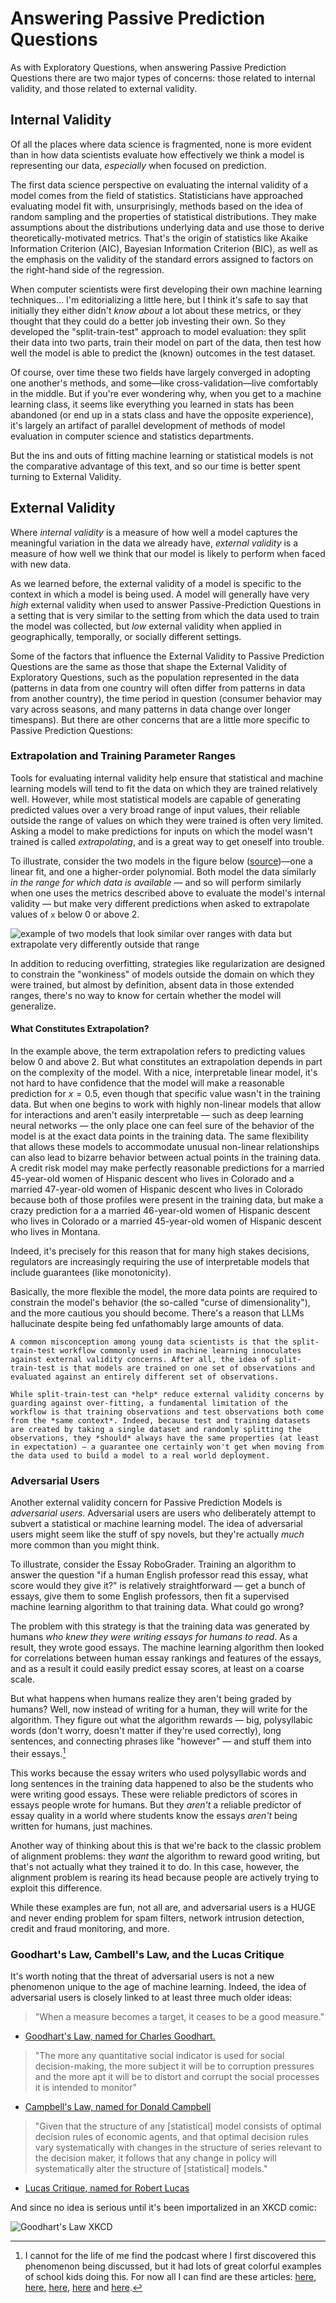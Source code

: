 # Answering Passive Prediction Questions

As with Exploratory Questions, when answering Passive Prediction Questions there are two major types of concerns: those related to internal validity, and those related to external validity.

## Internal Validity

Of all the places where data science is fragmented, none is more evident than in how data scientists evaluate how effectively we think a model is representing our data, *especially* when focused on prediction.

The first data science perspective on evaluating the internal validity of a model comes from the field of statistics. Statisticians have approached evaluating model fit with, unsurprisingly, methods based on the idea of random sampling and the properties of statistical distributions. They make assumptions about the distributions underlying data and use those to derive theoretically-motivated metrics. That's the origin of statistics like Akaike Information Criterion (AIC), Bayesian Information Criterion (BIC), as well as the emphasis on the validity of the standard errors assigned to factors on the right-hand side of the regression.

When computer scientists were first developing their own machine learning techniques... I'm editorializing a little here, but I think it's safe to say that initially they either didn't *know about* a lot about these metrics, or they thought that they could do a better job investing their own. So they developed the "split-train-test" approach to model evaluation: they split their data into two parts, train their model on part of the data, then test how well the model is able to predict the (known) outcomes in the test dataset.

Of course, over time these two fields have largely converged in adopting one another's methods, and some—like cross-validation—live comfortably in the middle. But if you're ever wondering why, when you get to a machine learning class, it seems like everything you learned in stats has been abandoned (or end up in a stats class and have the opposite experience), it's largely an artifact of parallel development of methods of model evaluation in computer science and statistics departments.

But the ins and outs of fitting machine learning or statistical models is not the comparative advantage of this text, and so our time is better spent turning to External Validity.

## External Validity

Where *internal validity* is a measure of how well a model captures the meaningful variation in the data we already have, *external validity* is a measure of how well we think that our model is likely to perform when faced with new data.

As we learned before, the external validity of a model is specific to the context in which a model is being used. A model will generally have very *high* external validity when used to answer Passive-Prediction Questions in a setting that is very similar to the setting from which the data used to train the model was collected, but *low* external validity when applied in geographically, temporally, or socially different settings.

Some of the factors that influence the External Validity to Passive Prediction Questions are the same as those that shape the External Validity of Exploratory Questions, such as the population represented in the data (patterns in data from one country will often differ from patterns in data from another country), the time period in question (consumer behavior may vary across seasons, and many patterns in data change over longer timespans). But there are other concerns that are a little more specific to Passive Prediction Questions:

### Extrapolation and Training Parameter Ranges

Tools for evaluating internal validity help ensure that statistical and machine learning models will tend to fit the data on which they are trained relatively well. However, while most statistical models are capable of generating predicted values over a very broad range of input values, their reliable outside the range of values on which they were trained is often very limited. Asking a model to make predictions for inputs on which the model wasn't trained is called *extrapolating*, and is a great way to get oneself into trouble.

To illustrate, consider the two models in the figure below ([source](https://ece.uwaterloo.ca/~dwharder/NumericalAnalysis/06LeastSquares/extrapolation/complete.html))—one a linear fit, and one a higher-order polynomial. Both model the data similarly *in the range for which data is available* — and so will perform similarly when one uses the metrics described above to evaluate the model's internal validity — but make very different predictions when asked to extrapolate values of `x` below 0 or above 2.

![example of two models that look similar over ranges with data but extrapolate very differently outside that range](images/extrapolation.jpg)

In addition to reducing overfitting, strategies like regularization are designed to constrain the "wonkiness" of models outside the domain on which they were trained, but almost by definition, absent data in those extended ranges, there's no way to know for certain whether the model will generalize.

#### What Constitutes Extrapolation?

In the example above, the term extrapolation refers to predicting values below 0 and above 2. But what constitutes an extrapolation depends in part on the complexity of the model. With a nice, interpretable linear model, it's not hard to have confidence that the model will make a reasonable prediction for $x=0.5$, even though that specific value wasn't in the training data. But when one begins to work with highly non-linear models that allow for interactions and aren't easily interpretable — such as deep learning neural networks — the only place one can feel sure of the behavior of the model is at the exact data points in the training data. The same flexibility that allows these models to accommodate unusual non-linear relationships can also lead to bizarre behavior between actual points in the training data. A credit risk model may make perfectly reasonable predictions for a married 45-year-old women of Hispanic descent who lives in Colorado and a married 47-year-old women of Hispanic descent who lives in Colorado because both of those profiles were present in the training data, but make a crazy prediction for a a married 46-year-old women of Hispanic descent who lives in Colorado or a married 45-year-old women of Hispanic descent who lives in Montana.

Indeed, it's precisely for this reason that for many high stakes decisions, regulators are increasingly requiring the use of interpretable models that include guarantees (like monotonicity).

Basically, the more flexible the model, the more data points are required to constrain the model's behavior (the so-called "curse of dimensionality"), and the more cautious you should become. There's a reason that LLMs hallucinate despite being fed unfathomably large amounts of data.

```{note}
A common misconception among young data scientists is that the split-train-test workflow commonly used in machine learning innoculates against external validity concerns. After all, the idea of split-train-test is that models are trained on one set of observations and evaluated against an entirely different set of observations.

While split-train-test can *help* reduce external validity concerns by guarding against over-fitting, a fundamental limitation of the workflow is that training observations and test observations both come from the *same context*. Indeed, because test and training datasets are created by taking a single dataset and randomly splitting the observations, they *should* always have the same properties (at least in expectation) — a guarantee one certainly won't get when moving from the data used to build a model to a real world deployment.
```

### Adversarial Users

Another external validity concern for Passive Prediction Models is *adversarial users*. Adversarial users are users who deliberately attempt to subvert a statistical or machine learning model. The idea of adversarial users might seem like the stuff of spy novels, but they're actually *much* more common than you might think.

To illustrate, consider the Essay RoboGrader. Training an algorithm to answer the question "if a human English professor read this essay, what score would they give it?" is relatively straightforward — get a bunch of essays, give them to some English professors, then fit a supervised machine learning algorithm to that training data. What could go wrong?

The problem with this strategy is that the training data was generated by humans *who knew they were writing essays for humans to read*. As a result, they wrote good essays. The machine learning algorithm then looked for correlations between human essay rankings and features of the essays, and as a result it could easily predict essay scores, at least on a coarse scale.

But what happens when humans realize they aren't being graded by humans? Well, now instead of writing for a human, they will write for the algorithm. They figure out what the algorithm rewards — big, polysyllabic words (don't worry, doesn't matter if they're used correctly), long sentences, and connecting phrases like "however" — and stuff them into their essays.[^robograders]

[^robograders]: I cannot for the life of me find the podcast where I first discovered this phenomenon being discussed, but it had lots of great colorful examples of school kids doing this. For now all I can find are these articles: [here](https://www.wbur.org/hereandnow/2020/09/03/online-learning-algorithm), [here](https://www.npr.org/2018/06/30/624373367/more-states-opting-to-robo-grade-student-essays-by-computer), [here](https://www.theverge.com/2012/4/23/2969331/erater-robotic-essay-grader-effectiveness), [here](https://www.nytimes.com/2012/04/23/education/robo-readers-used-to-grade-test-essays.html) and [here](https://www.vice.com/en/article/pa7dj9/flawed-algorithms-are-grading-millions-of-students-essays).

This works because the essay writers who used polysyllabic words and long sentences in the training data happened to also be the students who were writing good essays. These were reliable predictors of scores in essays people wrote for humans. But they *aren't* a reliable predictor of essay quality in a world where students know the essays *aren't* being written for humans, just machines.

Another way of thinking about this is that we're back to the classic problem of alignment problems: they *want* the algorithm to reward good writing, but that's not actually what they trained it to do. In this case, however, the alignment problem is rearing its head because people are actively trying to exploit this difference.

While these examples are fun, not all are, and adversarial users is a HUGE and never ending problem for spam filters, network intrusion detection, credit and fraud monitoring, and more.

### Goodhart's Law, Cambell's Law, and the Lucas Critique

It's worth noting that the threat of adversarial users is not a new phenomenon unique to the age of machine learning. Indeed, the idea of adversarial users is closely linked to at least three much older ideas:

> "When a measure becomes a target, it ceases to be a good measure."

- [Goodhart's Law, named for Charles Goodhart.](https://en.wikipedia.org/wiki/Goodhart%27s_law)

> "The more any quantitative social indicator is used for social decision-making, the more subject it will be to corruption pressures and the more apt it will be to distort and corrupt the social processes it is intended to monitor"

- [Campbell's Law, named for Donald Campbell](https://en.wikipedia.org/wiki/Campbell%27s_law)

> "Given that the structure of any [statistical] model consists of optimal decision rules of economic agents, and that optimal decision rules vary systematically with changes in the structure of series relevant to the decision maker, it follows that any change in policy will systematically alter the structure of [statistical] models."

- [Lucas Critique, named for Robert Lucas](https://en.wikipedia.org/wiki/Lucas_critique)

And since no idea is serious until it's been importalized in an XKCD comic:

![Goodhart's Law XKCD](https://imgs.xkcd.com/comics/goodharts_law.png)

<!-- ## Manipulation and External Validity

Models may exhibit low external validity when applied in contexts that are obviously very different from the data on which it was trained: in a different country, in a different industry, in a different climate, or during a different time of year. But they can sometimes also fail to perform well in situations where everything *looks* similar, but the processes generating the data have changed.

Suppose, for example, we wanted to go back to our example of wanting to reduce complications from surgery. So we build a model that allows us to predict, for each patient going into surgery, the likelihood they will eventually experience complications. -->
